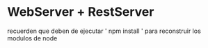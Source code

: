 # WebServer + RestServer


recuerden que deben de ejecutar ' npm install ' para reconstruir los modulos de node 